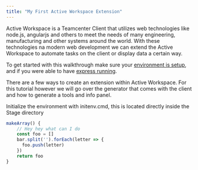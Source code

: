 ```yaml
---
title: "My First Active Workspace Extension"
---
```


Active Workspace is a Teamcenter Client that utilizes web technologies like node.js, angularjs and others to meet the needs of many engineering, manufacturing and other systems around the world.  With these technologies na modern web development we can extend the Active Workspace to automate tasks on the client or display data a certain way.

To get started with this walkthrough make sure your [environment is setup](https://activeworkspaceextensions.github.io/environment-setup), and if you were able to have [express running](https://activeworkspaceextensions.github.io/express-setup).

There are a few ways to create an extension within Active Workspace.  For this tutorial however we will go over the generator that comes with the client and how to generate a tools and info panel.

Initialize the environment with initenv.cmd, this is located directly inside the Stage directory


```javascript
makeArray() {
    // Hey hey what can I do
    const foo = []
    bar.split('').forEach(letter => {
      foo.push(letter)
    })
    return foo
}
```
